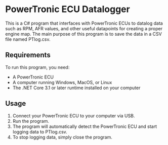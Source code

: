 # PowerTronic ECU Datalogger

This is a C# program that interfaces with PowerTronic ECUs to datalog data such as RPM, AFR values, and other useful datapoints for creating a proper engine map. The main purpose of this program is to save the data in a CSV file named PTlog.csv.

## Requirements

To run this program, you need:

- A PowerTronic ECU
- A computer running Windows, MacOS, or Linux
- The .NET Core 3.1 or later runtime installed on your computer

## Usage

1. Connect your PowerTronic ECU to your computer via USB.
2. Run the program.
3. The program will automatically detect the PowerTronic ECU and start logging data to PTlog.csv.
4. To stop logging data, simply close the program.

